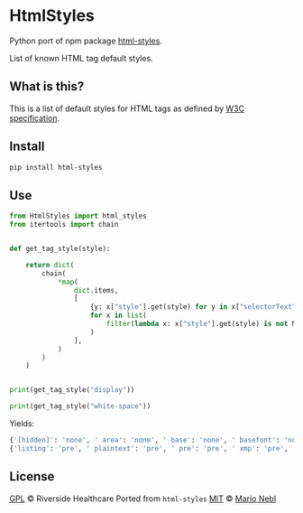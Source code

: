 # HtmlStyles

Python port of npm package [html-styles](https://www.npmjs.com/package/html-styles).

List of known HTML tag default styles.

## What is this?

This is a list of default styles for HTML tags as defined by [W3C specification](https://www.w3.org/TR/html5/rendering.html).


## Install

```sh
pip install html-styles
```

## Use

```py
from HtmlStyles import html_styles
from itertools import chain


def get_tag_style(style):

    return dict(
        chain(
            *map(
                dict.items,
                [
                    {y: x["style"].get(style) for y in x["selectorText"].split(",")}
                    for x in list(
                        filter(lambda x: x["style"].get(style) is not None, html_styles)
                    )
                ],
            )
        )
    )


print(get_tag_style("display"))

print(get_tag_style("white-space"))
```

Yields:

```py
{'[hidden]': 'none', ' area': 'none', ' base': 'none', ' basefont': 'none', ' datalist': 'none', ' head': 'none', ' link': 'none', ' meta': 'none', '\nnoembed': 'none', ' noframes': 'none', ' param': 'none', ' rp': 'none', ' script': 'none', ' source': 'none', ' style': 'none', ' template': 'none', ' track': 'none', ' title': 'none', 'embed[hidden]': 'inline', 'input[type=hidden i]': 'none', 'html': 'block', ' body': 'block', 'address': 'block', ' blockquote': 'block', ' center': 'block', ' div': 'block', ' figure': 'block', ' figcaption': 'block', ' footer': 'block', ' form': 'block', ' header': 'block', ' hr': 'block', '\nlegend': 'block', ' listing': 'block', ' main': 'block', ' p': 'block', ' plaintext': 'block', ' pre': 'block', ' xmp': 'block', 'dialog:not([open])': 'none', 'slot': 'contents', 'ruby': 'ruby', 'rt': 'ruby-text', 'article': 'block', ' aside': 'block', ' h1': 'block', ' h2': 'block', ' h3': 'block', ' h4': 'block', ' h5': 'block', ' h6': 'block', ' hgroup': 'block', ' nav': 'block', ' section': 'block', 'dir': 'block', ' dd': 'block', ' dl': 'block', ' dt': 'block', ' ol': 'block', ' ul': 'block', 'li': 'list-item', 'table': 'table', 'caption': 'table-caption', 'colgroup': 'table-column-group', ' colgroup[hidden]': 'table-column-group', 'col': 'table-column', ' col[hidden]': 'table-column', 'thead': 'table-header-group', ' thead[hidden]': 'table-header-group', 'tbody': 'table-row-group', ' tbody[hidden]': 'table-row-group', 'tfoot': 'table-footer-group', ' tfoot[hidden]': 'table-footer-group', 'tr': 'table-row', ' tr[hidden]': 'table-row', 'td': 'table-cell', ' th': 'table-cell', ' td[hidden]': 'table-cell', ' th[hidden]': 'table-cell', 'table > form': 'none', ' thead > form': 'none', ' tbody > form': 'none', ' tfoot > form': 'none', ' tr > form': 'none', 'fieldset': 'block'}
{'listing': 'pre', ' plaintext': 'pre', ' pre': 'pre', ' xmp': 'pre', 'pre[wrap]': 'pre-wrap', 'nobr': 'nowrap', 'nobr wbr': 'normal', 'td[nowrap]': 'nowrap', ' th[nowrap]': 'nowrap', 'table': 'initial', 'textarea': 'pre-wrap'}
```
## License

[GPL][license] © Riverside Healthcare
Ported from `html-styles` [MIT][license] © [Mario Nebl](https://github.com/marionebl)

[license]: LICENSE